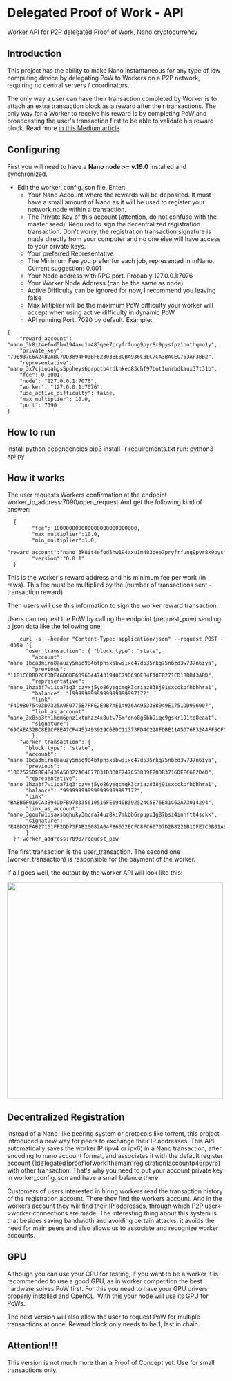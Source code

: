 # Delegated Proof of Work - API
Worker API for P2P delegated Proof of Work, Nano cryptocurrency

## Introduction

This project has the ability to make Nano instantaneous for any type of low computing device by delegating PoW to Workers on a P2P network, requiring no central servers / coordinators.

The only way a user can have their transaction completed by Worker is to attach an extra transaction block as a reward after their transactions. The only way for a Worker to receive his reward is by completing PoW and broadcasting the user's transaction first to be able to validate his reward block. Read more <a href="https://medium.com/@kaiquenunes/delegated-proof-of-work-d566870924d9">in this Medium article</a>

## Configuring
First you will need to have a <strong>Nano node >= v.19.0</strong> installed and synchronized.
- Edit the worker_config.json file. Enter:
	- Your Nano Account where the rewards will be deposited. It must have a small amount of Nano as it will be used to register your network node within a transaction.
	- The Private Key of this account (attention, do not confuse with the master seed). Required to sign the decentralized registration transaction. Don't worry, the registration transaction signature is made directly from your computer and no one else will have access to your private keys.
	- Your preferred Representative
	- The Minimum Fee you prefer for each job, represented in mNano. Current suggestion: 0.001
	- Your Node address with RPC port. Probably 127.0.0.1:7076
	- Your Worker Node Address (can be the same as node).
	- Active Difficulty can be ignored for now, I recommend you leaving false
	- Max Mltiplier will be the maximum PoW difficulty your worker will accept when using active difficulty in dynamic PoW
	- API running Port. 7090 by default.
	Example:

<p></p>


    {
    	"reward_account": "nano_3k8it4efod5hw194axu1m483qee7pryfrfung9pyr8x9pysfpz1bothqmo1y",
		"private_key": "79E937E6A24B2ABC7DD3894F03BF62303BE8CBA936CBEC7CA3BACEC763AF3BB2",
		"representative": "nano_3x7cjioqahgs5ppheys6prpqtb4rdknked83chf97bot1unrbdkaux37t31b",
 		"fee": 0.0001,
		"node": "127.0.0.1:7076",
		"worker": "127.0.0.1:7076",
		"use_active_difficulty": false,
		"max_multiplier": 10.0,
		"port": 7090
    }



## How to run

Install python dependencies
    pip3 install -r requirements.txt
run:
    python3 api.py


## How it works

The user requests Workers confirmation at the endpoint worker_ip_address:7090/open_request
And get the following kind of answer:

      {				 
      		"fee": 100000000000000000000000000,
      		"max_multiplier":10.0,
      		"min_multiplier":1.0,
      		"reward_account":"nano_3k8it4efod5hw194axu1m483qee7pryfrfung9pyr8x9pysfpz1bothqmo1y",
      		"version":"0.0.1"
      }


This is the worker's reward address and his minimum fee per work (in raws).
This fee must be multiplied by the (number of transactions sent - transaction reward)

Then users will use this information to sign the worker reward transaction.


Users can request the PoW by calling the endpoint (/request_pow) sending a json data like the following one:


        curl -s --header "Content-Type: application/json" --request POST --data '{
          "user_transaction": { "block_type": "state",
            "account": "nano_1bca3mirn8aauzy5m5o984bfphsxsbwsixc47d535rkg75nbzd3w737n6iya",
            "previous": "11B1CCBBD2CFDDF46D0DE6D96D447431940C79DC90EB4F10E8271CD1BBB43ABD",
            "representative": "nano_1hza3f7wiiqa7ig3jczyxj5yo86yegcmqk3criaz838j91sxcckpfhbhhra1",
            "balance": "1999999999999999999997172",
            "link": "F4D9B075403D7325A9F0775B7FFE2E9B7AE14936AA953388949E1751DD996007",
            "link_as_account": "nano_3x8sp3tn1hdm6pnz1xtuhzz4x8utw76mfcno8g6bb9iqc9gskr191tq8eaat",
            "signature": "69CAEA32BC8E9CF8E47CF4453493929C6BDC11373FD4C228FDBE11A5D76F32A4FF5CFC5D7AD33A67CF3AE9014434B39CDFE83BB9F5F2BF08F5ED0EFBC391870D"
            },
        "worker_transaction": {
          "block_type": "state",
          "account": "nano_1bca3mirn8aauzy5m5o984bfphsxsbwsixc47d535rkg75nbzd3w737n6iya",
          "previous": "1BD2525DE8E4E439A50322A04C77031D3D0F747C53839F20DB3716DEFC6E2D4D",
          "representative": "nano_1hza3f7wiiqa7ig3jczyxj5yo86yegcmqk3criaz838j91sxcckpfhbhhra1",
          "balance": "999999999999999999997172",
          "link": "BABB6F016CA3B94DDFB978335610516FE6940B392524C5B76E81C62A73014294",
          "link_as_account": "nano_3goufw1psaxsbqhuky3mcra74uz8ki7mkbb6rpupx1g87bsi4innftt4sckk",
          "signature": "E40DD1FAB27161FF2DD73FAB20082A04F86632ECFC8FC60707D2B8221B1CFE7C3B01A8D718AC04C3F6F5EC764C8EBD9905CC756FE2DB381D81A0AC7D2A974D00"
          }
      }' worker_address:7090/request_pow



The first transaction is the user_transaction. The second one (worker_transaction) is responsible for the payment of the worker.


If all goes well, the output by the worker API will look like this:

<img src="https://pbs.twimg.com/media/EH4rnUFW4AAncYq?format=jpg&name=medium" width="500px" />

## Decentralized Registration
Instead of a Nano-like peering system or protocols like torrent, this project introduced a new way for peers to exchange their IP addresses.
This API automatically saves the worker IP (ipv4 or ipv6) in a Nano transaction, after encoding to nano account format, and associates it with the default register account (1de1egated1proof1ofwork1themain1registration1accountp46rpyr6) with other transaction.
That's why you need to put your account private key in worker_config.json and have a small balance there.


Customers of users interested in hiring workers read the transaction history of the registration account. There they find the workers account. And in the workers account they will find their IP addresses, through which P2P user<->worker connections are made. The interesting thing about this system is that besides saving bandwidth and avoiding certain attacks, it avoids the need for main peers and also allows us to associate and recognize worker accounts.


## GPU
Although you can use your CPU for testing, if you want to be a worker it is recommended to use a good GPU, as in worker competition the best hardware solves PoW first.
For this you need to have your GPU drivers properly installed and OpenCL. With this your node will use its GPU for PoWs.


The next version will also allow the user to request PoW for multiple transactions at once. Reward block only needs to be 1, last in chain.

## Attention!!!
This version is not much more than a Proof of Concept yet. Use for small transactions only.
